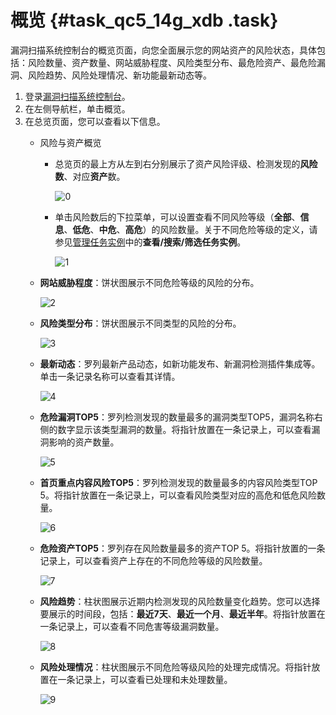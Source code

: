 # 概览 {#task_qc5_14g_xdb .task}

漏洞扫描系统控制台的概览页面，向您全面展示您的网站资产的风险状态，具体包括：风险数量、资产数量、网站威胁程度、风险类型分布、最危险资产、最危险漏洞、风险趋势、风险处理情况、新功能最新动态等。

1.  登录[漏洞扫描系统控制台](https://yundun.console.aliyun.com/?p=avds)。
2.  在左侧导航栏，单击概览。
3.  在总览页面，您可以查看以下信息。 
    -   风险与资产概览 
        -   总览页的最上方从左到右分别展示了资产风险评级、检测发现的**风险数**、对应**资产**数。

            ![0](http://static-aliyun-doc.oss-cn-hangzhou.aliyuncs.com/assets/img/13736/15688819893620_zh-CN.png)

        -   单击风险数后的下拉菜单，可以设置查看不同风险等级（**全部**、**信息**、**低危**、**中危**、**高危**）的风险数量。关于不同危险等级的定义，请参见[管理任务实例](cn.zh-CN/用户指南/扫描任务/管理任务实例.md#)中的**查看/搜索/筛选任务实例**。

            ![1](http://static-aliyun-doc.oss-cn-hangzhou.aliyuncs.com/assets/img/13736/15688819893621_zh-CN.png)

    -   **网站威胁程度**：饼状图展示不同危险等级的风险的分布。

        ![2](http://static-aliyun-doc.oss-cn-hangzhou.aliyuncs.com/assets/img/13736/15688819893622_zh-CN.png)

    -   **风险类型分布**：饼状图展示不同类型的风险的分布。

        ![3](http://static-aliyun-doc.oss-cn-hangzhou.aliyuncs.com/assets/img/13736/156888198912723_zh-CN.png)

    -   **最新动态**：罗列最新产品动态，如新功能发布、新漏洞检测插件集成等。单击一条记录名称可以查看其详情。

        ![4](http://static-aliyun-doc.oss-cn-hangzhou.aliyuncs.com/assets/img/13736/156888198912724_zh-CN.png)

    -   **危险漏洞TOP5**：罗列检测发现的数量最多的漏洞类型TOP5，漏洞名称右侧的数字显示该类型漏洞的数量。将指针放置在一条记录上，可以查看漏洞影响的资产数量。

        ![5](http://static-aliyun-doc.oss-cn-hangzhou.aliyuncs.com/assets/img/13736/156888198912725_zh-CN.png)

    -   **首页重点内容风险TOP5**：罗列检测发现的数量最多的内容风险类型TOP 5。将指针放置在一条记录上，可以查看风险类型对应的高危和低危风险数量。

        ![6](http://static-aliyun-doc.oss-cn-hangzhou.aliyuncs.com/assets/img/13736/156888198912726_zh-CN.png)

    -   **危险资产TOP5**：罗列存在风险数量最多的资产TOP 5。将指针放置的一条记录上，可以查看资产上存在的不同危险等级的风险数量。

        ![7](http://static-aliyun-doc.oss-cn-hangzhou.aliyuncs.com/assets/img/13736/156888199012727_zh-CN.png)

    -   **风险趋势**：柱状图展示近期内检测发现的风险数量变化趋势。您可以选择要展示的时间段，包括：**最近7天**、**最近一个月**、**最近半年**。将指针放置在一条记录上，可以查看不同危害等级漏洞数量。

        ![8](http://static-aliyun-doc.oss-cn-hangzhou.aliyuncs.com/assets/img/13736/156888199012728_zh-CN.png)

    -   **风险处理情况**：柱状图展示不同危险等级风险的处理完成情况。将指针放置在一条记录上，可以查看已处理和未处理数量。

        ![9](http://static-aliyun-doc.oss-cn-hangzhou.aliyuncs.com/assets/img/13736/156888199012729_zh-CN.png)


